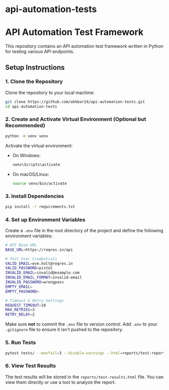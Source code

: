 # api-automation-tests



# API Automation Test Framework

This repository contains an API automation test framework written in Python for testing various API endpoints.

## Setup Instructions

### 1. Clone the Repository

Clone the repository to your local machine:

```bash
git clone https://github.com/akkbar24/api-automation-tests.git
cd api-automation-tests
```

### 2. Create and Activate Virtual Environment (Optional but Recommended)

```bash
python -m venv venv
```

Activate the virtual environment:

- On Windows:

    ```bash
    venv\Scripts\activate
    ```

- On macOS/Linux:

    ```bash
    source venv/bin/activate
    ```

### 3. Install Dependencies

```bash
pip install -r requirements.txt
```

### 4. Set up Environment Variables

Create a `.env` file in the root directory of the project and define the following environment variables:

```bash
# API Base URL
BASE_URL=https://reqres.in/api

# Test User Credentials
VALID_EMAIL=eve.holt@reqres.in
VALID_PASSWORD=pistol
INVALID_EMAIL=invalid@example.com
INVALID_EMAIL_FORMAT=invalid-email
INVALID_PASSWORD=wrongpass
EMPTY_EMAIL=
EMPTY_PASSWORD=

# Timeout & Retry Settings
REQUEST_TIMEOUT=10
MAX_RETRIES=3
RETRY_DELAY=2
```

Make sure **not** to commit the `.env` file to version control. Add `.env` to your `.gitignore` file to ensure it isn't pushed to the repository.

### 5. Run Tests

```bash
pytest tests/ --maxfail=3 --disable-warnings --html=reports/test-report.html
```

### 6. View Test Results

The test results will be stored in the `reports/test-results.html` file. You can view them directly or use a tool to analyze the report.
